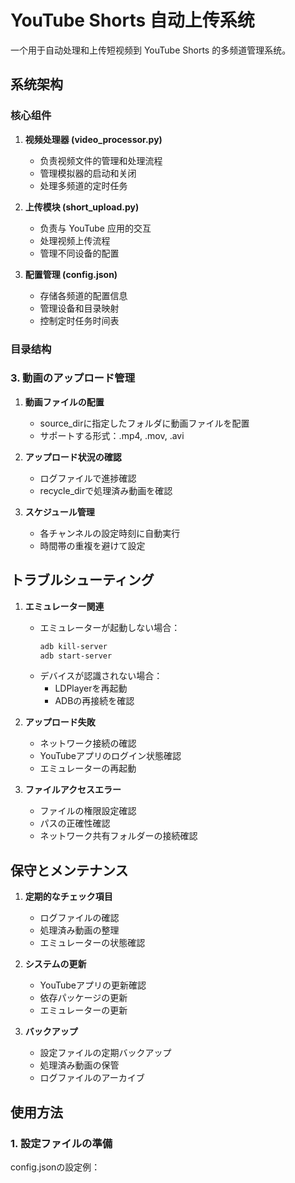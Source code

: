 # YouTube Shorts 自动上传系统

一个用于自动处理和上传短视频到 YouTube Shorts 的多频道管理系统。

## 系统架构

### 核心组件

1. **视频处理器 (video_processor.py)**
   - 负责视频文件的管理和处理流程
   - 管理模拟器的启动和关闭
   - 处理多频道的定时任务

2. **上传模块 (short_upload.py)**
   - 负责与 YouTube 应用的交互
   - 处理视频上传流程
   - 管理不同设备的配置

3. **配置管理 (config.json)**
   - 存储各频道的配置信息
   - 管理设备和目录映射
   - 控制定时任务时间表

### 目录结构 

### 3. 動画のアップロード管理

1. **動画ファイルの配置**
   - source_dirに指定したフォルダに動画ファイルを配置
   - サポートする形式：.mp4, .mov, .avi

2. **アップロード状況の確認**
   - ログファイルで進捗確認
   - recycle_dirで処理済み動画を確認

3. **スケジュール管理**
   - 各チャンネルの設定時刻に自動実行
   - 時間帯の重複を避けて設定

## トラブルシューティング

1. **エミュレーター関連**
   - エミュレーターが起動しない場合：
     ```bash
     adb kill-server
     adb start-server
     ```
   - デバイスが認識されない場合：
     - LDPlayerを再起動
     - ADBの再接続を確認

2. **アップロード失敗**
   - ネットワーク接続の確認
   - YouTubeアプリのログイン状態確認
   - エミュレーターの再起動

3. **ファイルアクセスエラー**
   - ファイルの権限設定確認
   - パスの正確性確認
   - ネットワーク共有フォルダーの接続確認

## 保守とメンテナンス

1. **定期的なチェック項目**
   - ログファイルの確認
   - 処理済み動画の整理
   - エミュレーターの状態確認

2. **システムの更新**
   - YouTubeアプリの更新確認
   - 依存パッケージの更新
   - エミュレーターの更新

3. **バックアップ**
   - 設定ファイルの定期バックアップ
   - 処理済み動画の保管
   - ログファイルのアーカイブ 

## 使用方法

### 1. 設定ファイルの準備
config.jsonの設定例： 